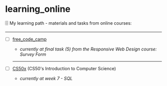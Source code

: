 # learning_online
🗄 My learning path - materials and tasks from online courses:

---


- [ ] [free_code_camp](https://www.freecodecamp.org/learn)
   - *currently at final task (5) from the Responsive Web Design course: Survey Form*
   
   ---
   
   
- [ ] [CS50x](https://cs50.harvard.edu/x/2022/) (CS50's Introduction to Computer Science)
   - *currently at week 7 - SQL*
